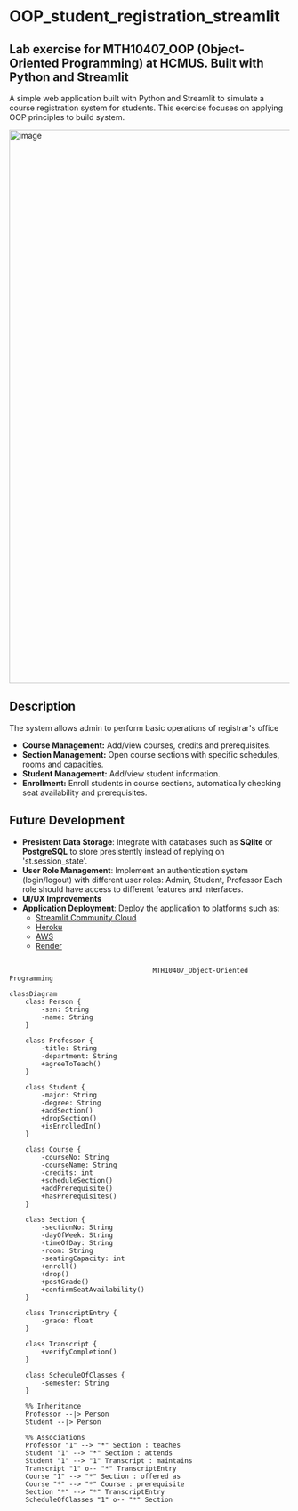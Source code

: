 # OOP_student_registration_streamlit
Lab exercise for MTH10407_OOP (Object-Oriented Programming) at HCMUS. Built with Python and Streamlit
---
A simple web application built with Python and Streamlit to simulate a course registration system for students. This exercise focuses on applying OOP principles to build system.

<img width="2150" height="996" alt="image" src="https://github.com/user-attachments/assets/5947e32a-4c51-4650-8923-8527d37ac6ff" />


## Description
The system allows admin to perform basic operations of registrar's office
*  **Course Management:** Add/view courses, credits and prerequisites.
*  **Section Management:** Open course sections with specific schedules, rooms and capacities.
*  **Student Management:** Add/view student information.
*  **Enrollment:** Enroll students in course sections, automatically checking seat availability and prerequisites.
## Future Development
* **Presistent Data Storage**:
  Integrate with databases such as **SQlite** or **PostgreSQL** to store presistently instead of replying on 'st.session_state'.
* **User Role Management**:
  Implement an authentication system (login/logout) with different user roles: Admin, Student, Professor
  Each role should have access to different features and interfaces.
* **UI/UX Improvements**
* **Application Deployment**:
  Deploy the application to platforms such as:
  - [Streamlit Community Cloud](https://streamlit.io/cloud)
  - [Heroku](https://www.heroku.com/)
  - [AWS](https://aws.amazon.com/)
  - [Render](https://render.com/)

##
                                        MTH10407_Object-Oriented Programming
```mermaid
classDiagram
    class Person {
        -ssn: String
        -name: String
    }

    class Professor {
        -title: String
        -department: String
        +agreeToTeach()
    }

    class Student {
        -major: String
        -degree: String
        +addSection()
        +dropSection()
        +isEnrolledIn()
    }

    class Course {
        -courseNo: String
        -courseName: String
        -credits: int
        +scheduleSection()
        +addPrerequisite()
        +hasPrerequisites()
    }

    class Section {
        -sectionNo: String
        -dayOfWeek: String
        -timeOfDay: String
        -room: String
        -seatingCapacity: int
        +enroll()
        +drop()
        +postGrade()
        +confirmSeatAvailability()
    }

    class TranscriptEntry {
        -grade: float
    }

    class Transcript {
        +verifyCompletion()
    }

    class ScheduleOfClasses {
        -semester: String
    }

    %% Inheritance
    Professor --|> Person
    Student --|> Person

    %% Associations
    Professor "1" --> "*" Section : teaches
    Student "1" --> "*" Section : attends
    Student "1" --> "1" Transcript : maintains
    Transcript "1" o-- "*" TranscriptEntry
    Course "1" --> "*" Section : offered as
    Course "*" --> "*" Course : prerequisite
    Section "*" --> "*" TranscriptEntry
    ScheduleOfClasses "1" o-- "*" Section

